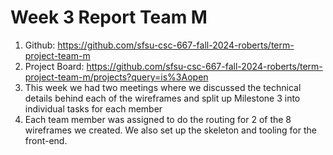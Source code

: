# Week 3 Report Team M

1. Github: https://github.com/sfsu-csc-667-fall-2024-roberts/term-project-team-m
2. Project Board: https://github.com/sfsu-csc-667-fall-2024-roberts/term-project-team-m/projects?query=is%3Aopen
3. This week we had two meetings where we discussed the technical details behind each of the wireframes and split up Milestone 3 into individual tasks for each member
4. Each team member was assigned to do the routing for 2 of the 8 wireframes we created. We also set up the skeleton and tooling for the front-end.